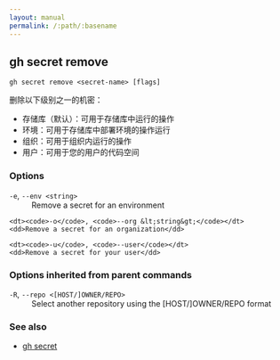 ```yaml
---
layout: manual
permalink: /:path/:basename
---
```


## gh secret remove

```
gh secret remove <secret-name> [flags]
```

删除以下级别之一的机密：

-   存储库（默认）：可用于存储库中运行的操作
-   环境：可用于存储库中部署环境的操作运行
-   组织：可用于组织内运行的操作
-   用户：可用于您的用户的代码空间

### Options

<dl class="flags">
	<dt><code>-e</code>, <code>--env &lt;string&gt;</code></dt>
	<dd>Remove a secret for an environment</dd>

```
<dt><code>-o</code>, <code>--org &lt;string&gt;</code></dt>
<dd>Remove a secret for an organization</dd>

<dt><code>-u</code>, <code>--user</code></dt>
<dd>Remove a secret for your user</dd>
```

</dl>

### Options inherited from parent commands

<dl class="flags">
	<dt><code>-R</code>, <code>--repo &lt;[HOST/]OWNER/REPO&gt;</code></dt>
	<dd>Select another repository using the [HOST/]OWNER/REPO format</dd>
</dl>

### See also

-   [gh secret](./gh_secret)
